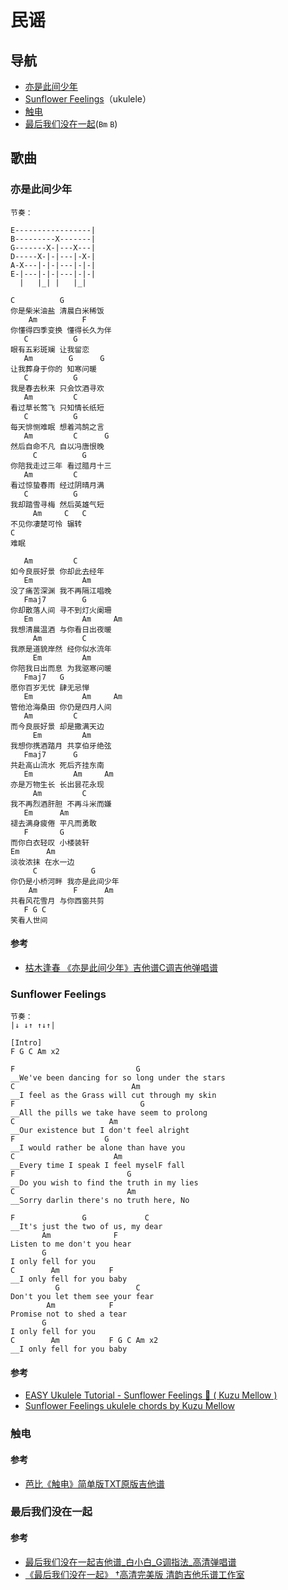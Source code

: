 # 民谣

## 导航

- [亦是此间少年](#亦是此间少年)
- [Sunflower Feelings](#Sunflower-Feelings)（ukulele）
- [触电](#触电)
- [最后我们没在一起](#最后我们没在一起)(`Bm` `B`)

## 歌曲

### 亦是此间少年

```
节奏：

E-----------------|
B---------X-------|
G-------X-|---X---|
D-----X-|-|---|-X-|
A-X---|-|-|---|-|-|
E-|---|-|-|---|-|-|
  |   |_| |   |_|

C          G             
你是柴米油盐 清晨白米稀饭
    Am          F
你懂得四季变换 懂得长久为伴
   C          G
眼有五彩斑斓 让我留恋
   Am        G      G
让我葬身于你的 知寒问暖
   C          G
我是春去秋来 只会饮酒寻欢
   Am         C
看过草长莺飞 只知情长纸短
   C          G
每天悱恻难眠 想着鸿鹄之言
   Am         C      G
然后自命不凡 自以冯唐恨晚
     C          G
你陪我走过三年 看过腊月十三
   Am         C
看过惊蛰春雨 经过阴晴月满
   C          G
我却踏雪寻梅 然后英雄气短
     Am     C   C
不见你凄楚可怜 辗转
C
难眠

   Am         C
如今良辰好景 你却此去经年
   Em           Am
没了痛苦深渊 我不再隔江唱晚
   Fmaj7        G
你却散落人间 寻不到灯火阑珊
   Em           Am     Am
我想清晨温酒 与你看日出夜暖
     Am         C
我原是道貌岸然 经你似水流年
     Em         Am
你陪我日出而息 为我驱寒问暖
   Fmaj7   G
愿你百岁无忧 肆无忌惮
   Em           Am     Am
管他沧海桑田 你仍是四月人间
   Am         C
而今良辰好景 却是撒满天边
     Em         Am
我想你携酒踏月 共享伯牙绝弦
   Fmaj7      G
共赴高山流水 死后齐挂东南
   Em         Am     Am
亦是万物生长 长出昙花永现
     Am         C
我不再烈酒肝胆 不再斗米而嫌
   Em      Am
褪去满身疲倦 平凡而勇敢
   F       G
而你白衣轻叹 小楼装轩
Em      Am
淡妆浓抹 在水一边
     C            G
你仍是小桥河畔 我亦是此间少年
    Am        F      Am
共看风花雪月 与你西窗共剪
   F G C
笑看人世间
```

#### 参考

- [枯木逢春 《亦是此间少年》吉他谱C调吉他弹唱谱](http://www.xiaoyegejitar.com/15483.html)

### Sunflower Feelings

```
节奏：
|↓ ↓↑ ↑↓↑|

[Intro]
F G C Am x2

F                           G
__We've been dancing for so long under the stars
C                          Am
__I feel as the Grass will cut through my skin
F                            G
__All the pills we take have seem to prolong
C                     Am
__Our existence but I don't feel alright
F                    G
__I would rather be alone than have you
C                      Am
__Every time I speak I feel myselF fall
F                         G
__Do you wish to find the truth in my lies
C                         Am
__Sorry darlin there's no truth here, No

F               G             C
__It's just the two of us, my dear
       Am              F
Listen to me don't you hear
       G
I only fell for you
C        Am           F
__I only fell for you baby
          G                 C
Don't you let them see your fear
        Am            F
Promise not to shed a tear
       G
I only fell for you
C        Am           F G C Am x2
__I only fell for you baby
```

#### 参考

- [EASY Ukulele Tutorial - Sunflower Feelings 🌻 ( Kuzu Mellow )](https://youtu.be/8dk7iSxRJdM)
- [Sunflower Feelings ukulele chords by Kuzu Mellow](https://tabs.ultimate-guitar.com/tab/kuzu_mellow/sunflower_feelings_ukulele_2492940)

### 触电

#### 参考

- [芭比《触电》简单版TXT原版吉他谱](http://www.798com.com/portal.php?mod=view&aid=29267)

### 最后我们没在一起

#### 参考

- [最后我们没在一起吉他谱_白小白_G调指法_高清弹唱谱](http://www.jitaba.cn/pu/wangluogequ/10693.html)
- [《最后我们没在一起》 †高清完美版 清韵吉他乐谱工作室](http://www.ccguitar.cn/wy_html/688641432.htm)
